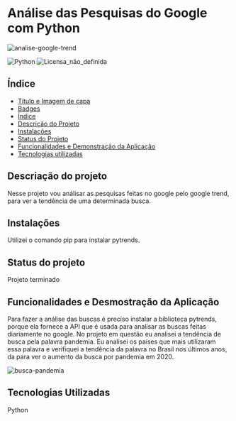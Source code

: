 # Análise das Pesquisas do Google com Python
![analise-google-trend](https://user-images.githubusercontent.com/64037517/150661276-48398058-33f0-480f-bdcd-527946783b75.jpg)

![Python](https://img.shields.io/badge/python-3670A0?style=for-the-badge&logo=python&logoColor=ffdd54)
![Licensa_não_definida](https://img.shields.io/github/license/fernandoslsz/Convertendo-um-PDF-em-arquivo-de-audio.svg)

## Índice 

* [Título e Imagem de capa](#Título-e-Imagem-de-capa)
* [Badges](#badges)
* [Índice](#índice)
* [Descrição do Projeto](#descrição-do-projeto)
* [Instalações](#Instalações)
* [Status do Projeto](#status-do-Projeto)
* [Funcionalidades e Demonstração da Aplicação](#Funcionalidades-e-Demonstração-da-Aplicação)
* [Tecnologias utilizadas](#tecnologias-utilizadas)

## Descriação do projeto
Nesse projeto vou análisar as pesquisas feitas no google pelo google trend, para
ver a tendência de uma determinada busca.

## Instalações
Utilizei o comando pip para instalar pytrends.

## Status do projeto
Projeto terminado

## Funcionalidades e Desmostração da Aplicação
Para fazer a análise das buscas é preciso instalar a biblioteca pytrends, porque ela
fornece a API que é usada para analisar as buscas feitas diariamente no google.
No projeto em questão eu analisei a tendência de busca pela palavra pandemia.
Eu analisei os países que mais utilizaram essa palavra e verifiquei a tendência da palavra no Brasil nos últimos anos,
da para ver o aumento da busca por pandemia em 2020.

![busca-pandemia](https://user-images.githubusercontent.com/64037517/150661637-f21c1973-c689-4b31-a9da-6b54b98a2f9c.png)

## Tecnologias Utilizadas
Python





